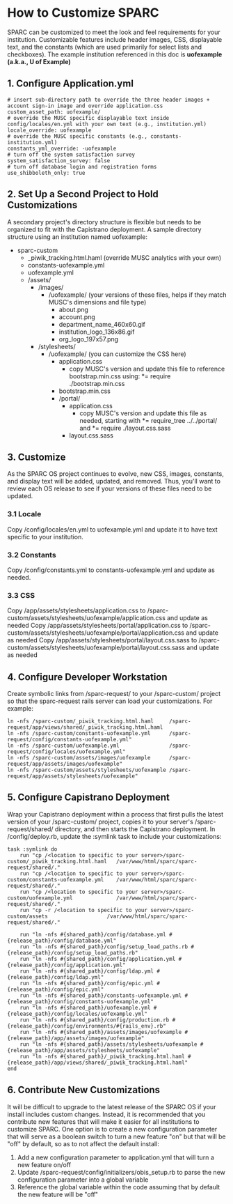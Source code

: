 # How to Customize SPARC
SPARC can be customized to meet the look and feel requirements for your institution. Customizable features include header images, CSS, displayable text, and the constants (which are used primarily for select lists and checkboxes). The example institution referenced in this doc is **uofexample (a.k.a., U of Example)**

## 1. Configure Application.yml
	# insert sub-directory path to override the three header images + account sign-in image and override application.css
	custom_asset_path: uofexample/
	# override the MUSC specific displayable text inside config/locales/en.yml with your own text (e.g., institution.yml)
	locale_override: uofexample
	# override the MUSC specific constants (e.g., constants-institution.yml)
	constants_yml_override: -uofexample
	# turn off the system satisfaction survey
	system_satisfaction_survey: false
	# turn off database login and registration forms
	use_shibboleth_only: true
	
## 2. Set Up a Second Project to Hold Customizations
A secondary project's directory structure is flexible but needs to be organized to fit with the Capistrano deployment. A sample directory structure using an institution named uofexample:

* sparc-custom
	* _piwik_tracking.html.haml (override MUSC analytics with your own)
	* constants-uofexample.yml
	* uofexample.yml
	* /assets/
	    * /images/
		    * /uofexample/ (your versions of these files, helps if they match MUSC's dimensions and file type)
			    * about.png
				* account.png
				* department_name_460x60.gif
				* institution_logo_136x86.gif
				* org_logo_197x57.png
		* /stylesheets/
			* /uofexample/ (you can customize the CSS here)
				* application.css
					* copy MUSC's version and update this file to reference bootstrap.min.css using: *= require ./bootstrap.min.css
				* bootstrap.min.css
				* /portal/
					* application.css
						* copy MUSC's version and update this file as needed, starting with  *= require_tree ../../portal/ and *= require ./layout.css.sass
					* layout.css.sass
 
## 3. Customize
As the SPARC OS project continues to evolve, new CSS, images, constants, and display text will be added, updated, and removed. Thus, you'll want to review each OS release to see if your versions of these files need to be updated.

### 3.1 Locale
Copy /config/locales/en.yml to uofexample.yml and update it to have text specific to your institution. 

### 3.2 Constants
Copy /config/constants.yml to constants-uofexample.yml and update as needed.

### 3.3 CSS
Copy /app/assets/stylesheets/application.css 		to 	/sparc-custom/assets/stylesheets/uofexample/application.css and update as needed
Copy /app/assets/stylesheets/portal/application.css to 	/sparc-custom/assets/stylesheets/uofexample/portal/application.css and update as needed
Copy /app/assets/stylesheets/portal/layout.css.sass to 	/sparc-custom/assets/stylesheets/uofexample/portal/layout.css.sass and update as needed

## 4. Configure Developer Workstation
Create symbolic links from /sparc-request/ to your /sparc-custom/ project so that the sparc-request rails server can load your customizations. For example:
	
	ln -nfs /sparc-custom/_piwik_tracking.html.haml 	/sparc-request/app/views/shared/_piwik_tracking.html.haml
	ln -nfs /sparc-custom/constants-uofexample.yml 		/sparc-request/config/constants-uofexample.yml"
	ln -nfs /sparc-custom/uofexample.yml 				/sparc-request/config/locales/uofexample.yml"
	ln -nfs /sparc-custom/assets/images/uofexample 		/sparc-request/app/assets/images/uofexample"
    ln -nfs /sparc-custom/assets/stylesheets/uofexample /sparc-request/app/assets/stylesheets/uofexample"

## 5. Configure Capistrano Deployment
Wrap your Capistrano deployment within a process that first pulls the latest version of your /sparc-custom/ project, copies it to your server's /sparc-request/shared/ directory, and then starts the Capistrano deployment. In /config/deploy.rb, update the :symlink task to include your customizations:
	
	task :symlink do
    	run "cp /<location to specific to your server>/sparc-custom/_piwik_tracking.html.haml 	/var/www/html/sparc/sparc-request/shared/."
    	run "cp /<location to specific to your server>/sparc-custom/constants-uofexample.yml 	/var/www/html/sparc/sparc-request/shared/."
    	run "cp /<location to specific to your server>/sparc-custom/uofexample.yml 				/var/www/html/sparc/sparc-request/shared/."
    	run "cp -r /<location to specific to your server>/sparc-custom/assets 					/var/www/html/sparc/sparc-request/shared/."
		
    	run "ln -nfs #{shared_path}/config/database.yml #{release_path}/config/database.yml"
    	run "ln -nfs #{shared_path}/config/setup_load_paths.rb #{release_path}/config/setup_load_paths.rb"
    	run "ln -nfs #{shared_path}/config/application.yml #{release_path}/config/application.yml"
    	run "ln -nfs #{shared_path}/config/ldap.yml #{release_path}/config/ldap.yml"
    	run "ln -nfs #{shared_path}/config/epic.yml #{release_path}/config/epic.yml"
    	run "ln -nfs #{shared_path}/constants-uofexample.yml #{release_path}/config/constants-uofexample.yml"
    	run "ln -nfs #{shared_path}/uofexample.yml #{release_path}/config/locales/uofexample.yml"
    	run "ln -nfs #{shared_path}/config/production.rb #{release_path}/config/environments/#{rails_env}.rb"
    	run "ln -nfs #{shared_path}/assets/images/uofexample #{release_path}/app/assets/images/uofexample"
    	run "ln -nfs #{shared_path}/assets/stylesheets/uofexample #{release_path}/app/assets/stylesheets/uofexample"
    	run "ln -nfs #{shared_path}/_piwik_tracking.html.haml #{release_path}/app/views/shared/_piwik_tracking.html.haml"
	end

## 6. Contribute New Customizations
It will be difficult to upgrade to the latest release of the SPARC OS if your install includes custom changes. Instead, it is recommended that you contribute new features that will make it easier for all institutions to customize SPARC. One option is to create a new configuration parameter that will serve as a boolean switch to turn a new feature "on" but that will be "off" by default, so as to not affect the default install:

1. Add a new configuration parameter to application.yml that will turn a new feature on/off
2. Update /sparc-request/config/initializers/obis_setup.rb to parse the new configuration parameter into a global variable
3. Reference the global variable within the code assuming that by default the new feature will be "off"

